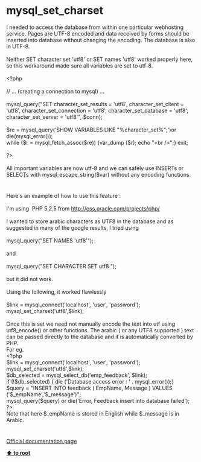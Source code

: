 # mysql_set_charset




<div class="phpcode"><span class="html">
I needed to access the database from within one particular webhosting service. Pages are UTF-8 encoded and data received by forms should be inserted into database without changing the encoding. The database is also in UTF-8.<br><br>Neither SET character set &apos;utf8&apos; or SET names &apos;utf8&apos; worked properly here, so this workaround made sure all variables are set to utf-8.<br><br><span class="default">&lt;?php<br><br></span><span class="comment">// ... (creating a connection to mysql) ...<br><br></span><span class="default">mysql_query</span><span class="keyword">(</span><span class="string">&quot;SET character_set_results = &apos;utf8&apos;, character_set_client = &apos;utf8&apos;, character_set_connection = &apos;utf8&apos;, character_set_database = &apos;utf8&apos;, character_set_server = &apos;utf8&apos;&quot;</span><span class="keyword">, </span><span class="default">$conn</span><span class="keyword">);<br><br></span><span class="default">$re </span><span class="keyword">= </span><span class="default">mysql_query</span><span class="keyword">(</span><span class="string">&apos;SHOW VARIABLES LIKE &quot;%character_set%&quot;;&apos;</span><span class="keyword">)or die(</span><span class="default">mysql_error</span><span class="keyword">());<br>while (</span><span class="default">$r </span><span class="keyword">= </span><span class="default">mysql_fetch_assoc</span><span class="keyword">(</span><span class="default">$re</span><span class="keyword">)) {</span><span class="default">var_dump </span><span class="keyword">(</span><span class="default">$r</span><span class="keyword">); echo </span><span class="string">&quot;&lt;br /&gt;&quot;</span><span class="keyword">;} exit;<br><br></span><span class="default">?&gt;<br></span><br>All important variables are now utf-8 and we can safely use INSERTs or SELECTs with mysql_escape_string($var) without any encoding functions.</span>
</div>
  

#


<div class="phpcode"><span class="html">
Here&apos;s an example of how to use this feature :<br><br>I&apos;m using&#xA0; PHP 5.2.5 from <a href="http://oss.oracle.com/projects/php/" rel="nofollow" target="_blank">http://oss.oracle.com/projects/php/</a><br><br>I wanted to store arabic characters as UTF8 in the database and as suggested in many of the google results, I tried using<br><br>mysql_query(&quot;SET NAMES &apos;utf8&apos;&quot;);<br><br>and <br><br>mysql_query(&quot;SET CHARACTER SET utf8 &quot;);<br><br>but it did not work.<br><br>Using the following, it worked flawlessly<br><br>$link = mysql_connect(&apos;localhost&apos;, &apos;user&apos;, &apos;password&apos;);<br>mysql_set_charset(&apos;utf8&apos;,$link);<br><br>Once this is set we need not manually encode the text into utf using utf8_encode() or other functions. The arabic ( or any UTF8 supported ) text can be passed directly to the database and it is automatically converted by PHP.<br>For eg.<br><span class="default">&lt;?php<br>$link </span><span class="keyword">= </span><span class="default">mysql_connect</span><span class="keyword">(</span><span class="string">&apos;localhost&apos;</span><span class="keyword">, </span><span class="string">&apos;user&apos;</span><span class="keyword">, </span><span class="string">&apos;password&apos;</span><span class="keyword">);<br></span><span class="default">mysql_set_charset</span><span class="keyword">(</span><span class="string">&apos;utf8&apos;</span><span class="keyword">,</span><span class="default">$link</span><span class="keyword">);<br></span><span class="default">$db_selected </span><span class="keyword">= </span><span class="default">mysql_select_db</span><span class="keyword">(</span><span class="string">&apos;emp_feedback&apos;</span><span class="keyword">, </span><span class="default">$link</span><span class="keyword">);<br>if (!</span><span class="default">$db_selected</span><span class="keyword">) { die (</span><span class="string">&apos;Database access error : &apos; </span><span class="keyword">. </span><span class="default">mysql_error</span><span class="keyword">());}<br></span><span class="default">$query </span><span class="keyword">= </span><span class="string">&quot;INSERT INTO feedback ( EmpName, Message ) VALUES (&apos;</span><span class="default">$_empName</span><span class="string">&apos;,&apos;</span><span class="default">$_message</span><span class="string">&apos;)&quot;</span><span class="keyword">;<br></span><span class="default">mysql_query</span><span class="keyword">(</span><span class="default">$query</span><span class="keyword">) or die(</span><span class="string">&apos;Error, Feedback insert into database failed&apos;</span><span class="keyword">);<br></span><span class="default">?&gt;<br></span>Note that here $_empName is stored in English while $_message is in Arabic.</span>
</div>
  

#

[Official documentation page](https://www.php.net/manual/en/function.mysql-set-charset.php)

**[⬆ to root](/)**